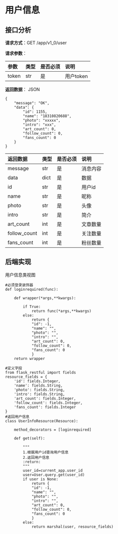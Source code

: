 # 用户信息

## 接口分析

**请求方式**：GET /app/v1\_0/user

**请求参数**：

| 参数 | 类型 | 是否必须 | 说明 |
| :--- | :--- | :--- | :--- |
| token | str | 是 | 用户token |

**返回数据**： JSON

```
{
    "message": "OK",
    "data": {
        "id": 1155,
        "name": "18310820688",
        "photo": "xxxxx",
        "intro": "xxx",
        "art_count": 0,
        "follow_count": 0,
        "fans_count": 0
    }
}
```

| 返回数据 | 类型 | 是否必须 | 说明 |
| :--- | :--- | :--- | :--- |
| message | str | 是 | 消息内容 |
| data | dict | 是 | 数据 |
| id | str | 是 | 用户id |
| name | str | 是 | 昵称 |
| photo | str | 是 | 头像 |
| intro | str | 是 | 简介 |
| art\_count | int | 是 | 文章数量 |
| follow\_count | int | 是 | 关注数量 |
| fans\_count | int | 是 | 粉丝数量 |

## 后端实现

用户信息类视图

```
#必须登录装饰器
def loginrequired(func):

    def wrapper(*args,**kwargs):

        if True: 
            return func(*args,**kwargs)
        else:
            return {
            "id": -1,
            "name": "",
            "photo": "",
            "intro": "",
            "art_count": 0,
            "follow_count": 0,
            "fans_count": 0
            }
    return wrapper

#定义字段
from flask_restful import fields
resource_fields = {
    'id': fields.Integer,
    'name': fields.String,
    'photo': fields.String,
    'intro': fields.String,
    'art_count': fields.Integer,
    'follow_count': fields.Integer,
    'fans_count': fields.Integer
}
#返回用户信息
class UserInfoResource(Resource):

    method_decorators = [loginrequired]

    def get(self):

        """
        1.根据用户id查询用户信息
        2.返回用户信息
        :return:
        """
        user_id=current_app.user_id
        user=User.query.get(user_id)
        if user is None:
            return {
            "id": -1,
            "name": "",
            "photo": "",
            "intro": "",
            "art_count": 0,
            "follow_count": 0,
            "fans_count": 0
            }
        else:
            return marshal(user, resource_fields)
```



